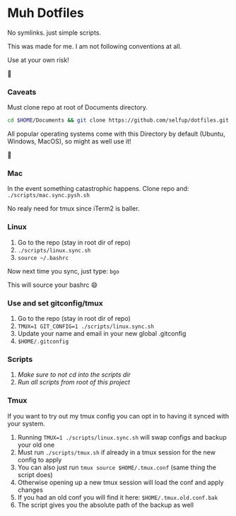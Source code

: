 # Muh Dotfiles

No symlinks. just simple scripts.

This was made for me. I am not following conventions at all.

Use at your own risk!

:tada:

### Caveats

Must clone repo at root of Documents directory.

```bash
cd $HOME/Documents && git clone https://github.com/selfup/dotfiles.git
```

All popular operating systems come with this Directory by default (Ubuntu, Windows, MacOS), so might as well use it!

:pray:
### Mac

In the event something catastrophic happens. Clone repo and: `./scripts/mac.sync.pysh.sh`

No realy need for tmux since iTerm2 is baller.

### Linux

1. Go to the repo (stay in root dir of repo)
1. `./scripts/linux.sync.sh`
1. `source ~/.bashrc`

Now next time you sync, just type: `bgo`

This will source your bashrc :smile:

### Use and set gitconfig/tmux

1. Go to the repo (stay in root dir of repo)
1. `TMUX=1 GIT_CONFIG=1 ./scripts/linux.sync.sh`
1. Update your name and email in your new global .gitconfig
1. `$HOME/.gitconfig`

### Scripts

1. _Make sure to not cd into the scripts dir_
1. _Run all scripts from root of this project_

### Tmux

If you want to try out my tmux config you can opt in to having it synced with your system.

1. Running `TMUX=1 ./scripts/linux.sync.sh` will swap configs and backup your old one
1. Must run `./scripts/tmux.sh` if already in a tmux session for the new config to apply
1. You can also just run `tmux source $HOME/.tmux.conf` (same thing the script does)
1. Otherwise opening up a new tmux session will load the conf and apply changes
1. If you had an old conf you will find it here: `$HOME/.tmux.old.conf.bak`
1. The script gives you the absolute path of the backup as well
